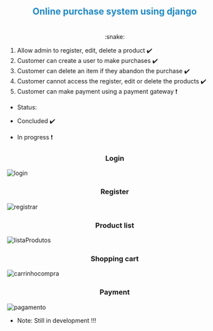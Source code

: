 
<div align="center">
  <h2 style="color:#1F89C6;padding:20px;">Online purchase system using django</h2> :snake:
</div>

1. Allow admin to register, edit, delete a product  :heavy_check_mark:
2. Customer can create a user to make purchases   :heavy_check_mark:
3. Customer can delete an item if they abandon the purchase  :heavy_check_mark:
4. Customer cannot access the register, edit or delete the products  :heavy_check_mark:
5. Customer can make payment using a payment gateway   :heavy_exclamation_mark:

+ Status:

-  Concluded :heavy_check_mark:

-  In progress :heavy_exclamation_mark:

<div align="center">
  <h3 style="margin-top:25px;">Login</h3>
</div>

![login](https://user-images.githubusercontent.com/40548641/82697450-59b30a80-9c3f-11ea-84ab-50627015817d.png)


<div align="center">
  <h3 style="margin-top:25px;">Register</h3>
</div>

![registrar](https://user-images.githubusercontent.com/40548641/82697460-5d469180-9c3f-11ea-991a-c6bf2508e0fc.png)


<div align="center">
  <h3 style="margin-top:25px;">Product list</h3>
</div>

![listaProdutos](https://user-images.githubusercontent.com/40548641/82697473-62a3dc00-9c3f-11ea-9dd3-80664e613290.png)

 
<div align="center">
  <h3 style="margin-top:25px;">Shopping cart</h3>
</div>

![carrinhocompra](https://user-images.githubusercontent.com/40548641/82697483-68012680-9c3f-11ea-9d80-3af52547233d.png)

 
<div align="center">
  <h3 style="margin-top:25px;">Payment</h3>
</div>

![pagamento](https://user-images.githubusercontent.com/40548641/82697494-6cc5da80-9c3f-11ea-8477-ce389012fb9d.png)



+ Note: Still in development !!!
